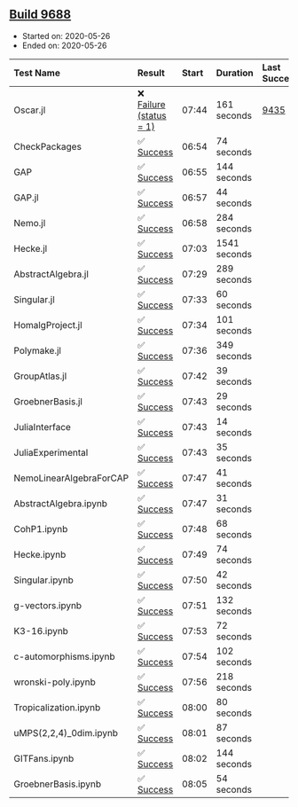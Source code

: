 ## [Build 9688](https://oscarci.mathematik.uni-kl.de/job/oscar/9688/)

* Started on: 2020-05-26
* Ended on: 2020-05-26

| Test Name    | Result | Start | Duration | Last Success | First Failure |
|:-------------|:-------|:------|:---------|:-------------|:--------------|
| Oscar.jl | ❌ [Failure (status = 1)](https://oscarci.mathematik.uni-kl.de/job/oscar/9688/artifact/logs/build-9688/Oscar.jl.log) | 07:44 | 161 seconds | [9435](https://oscarci.mathematik.uni-kl.de/job/oscar/9435/) | [9436](https://oscarci.mathematik.uni-kl.de/job/oscar/9436/) |
| CheckPackages | ✅ [Success](https://oscarci.mathematik.uni-kl.de/job/oscar/9688/artifact/logs/build-9688/CheckPackages.log) | 06:54 | 74 seconds |  |  |
| GAP | ✅ [Success](https://oscarci.mathematik.uni-kl.de/job/oscar/9688/artifact/logs/build-9688/GAP.log) | 06:55 | 144 seconds |  |  |
| GAP.jl | ✅ [Success](https://oscarci.mathematik.uni-kl.de/job/oscar/9688/artifact/logs/build-9688/GAP.jl.log) | 06:57 | 44 seconds |  |  |
| Nemo.jl | ✅ [Success](https://oscarci.mathematik.uni-kl.de/job/oscar/9688/artifact/logs/build-9688/Nemo.jl.log) | 06:58 | 284 seconds |  |  |
| Hecke.jl | ✅ [Success](https://oscarci.mathematik.uni-kl.de/job/oscar/9688/artifact/logs/build-9688/Hecke.jl.log) | 07:03 | 1541 seconds |  |  |
| AbstractAlgebra.jl | ✅ [Success](https://oscarci.mathematik.uni-kl.de/job/oscar/9688/artifact/logs/build-9688/AbstractAlgebra.jl.log) | 07:29 | 289 seconds |  |  |
| Singular.jl | ✅ [Success](https://oscarci.mathematik.uni-kl.de/job/oscar/9688/artifact/logs/build-9688/Singular.jl.log) | 07:33 | 60 seconds |  |  |
| HomalgProject.jl | ✅ [Success](https://oscarci.mathematik.uni-kl.de/job/oscar/9688/artifact/logs/build-9688/HomalgProject.jl.log) | 07:34 | 101 seconds |  |  |
| Polymake.jl | ✅ [Success](https://oscarci.mathematik.uni-kl.de/job/oscar/9688/artifact/logs/build-9688/Polymake.jl.log) | 07:36 | 349 seconds |  |  |
| GroupAtlas.jl | ✅ [Success](https://oscarci.mathematik.uni-kl.de/job/oscar/9688/artifact/logs/build-9688/GroupAtlas.jl.log) | 07:42 | 39 seconds |  |  |
| GroebnerBasis.jl | ✅ [Success](https://oscarci.mathematik.uni-kl.de/job/oscar/9688/artifact/logs/build-9688/GroebnerBasis.jl.log) | 07:43 | 29 seconds |  |  |
| JuliaInterface | ✅ [Success](https://oscarci.mathematik.uni-kl.de/job/oscar/9688/artifact/logs/build-9688/JuliaInterface.log) | 07:43 | 14 seconds |  |  |
| JuliaExperimental | ✅ [Success](https://oscarci.mathematik.uni-kl.de/job/oscar/9688/artifact/logs/build-9688/JuliaExperimental.log) | 07:43 | 35 seconds |  |  |
| NemoLinearAlgebraForCAP | ✅ [Success](https://oscarci.mathematik.uni-kl.de/job/oscar/9688/artifact/logs/build-9688/NemoLinearAlgebraForCAP.log) | 07:47 | 41 seconds |  |  |
| AbstractAlgebra.ipynb | ✅ [Success](https://oscarci.mathematik.uni-kl.de/job/oscar/9688/artifact/logs/build-9688/AbstractAlgebra.ipynb.log) | 07:47 | 31 seconds |  |  |
| CohP1.ipynb | ✅ [Success](https://oscarci.mathematik.uni-kl.de/job/oscar/9688/artifact/logs/build-9688/CohP1.ipynb.log) | 07:48 | 68 seconds |  |  |
| Hecke.ipynb | ✅ [Success](https://oscarci.mathematik.uni-kl.de/job/oscar/9688/artifact/logs/build-9688/Hecke.ipynb.log) | 07:49 | 74 seconds |  |  |
| Singular.ipynb | ✅ [Success](https://oscarci.mathematik.uni-kl.de/job/oscar/9688/artifact/logs/build-9688/Singular.ipynb.log) | 07:50 | 42 seconds |  |  |
| g-vectors.ipynb | ✅ [Success](https://oscarci.mathematik.uni-kl.de/job/oscar/9688/artifact/logs/build-9688/g-vectors.ipynb.log) | 07:51 | 132 seconds |  |  |
| K3-16.ipynb | ✅ [Success](https://oscarci.mathematik.uni-kl.de/job/oscar/9688/artifact/logs/build-9688/K3-16.ipynb.log) | 07:53 | 72 seconds |  |  |
| c-automorphisms.ipynb | ✅ [Success](https://oscarci.mathematik.uni-kl.de/job/oscar/9688/artifact/logs/build-9688/c-automorphisms.ipynb.log) | 07:54 | 102 seconds |  |  |
| wronski-poly.ipynb | ✅ [Success](https://oscarci.mathematik.uni-kl.de/job/oscar/9688/artifact/logs/build-9688/wronski-poly.ipynb.log) | 07:56 | 218 seconds |  |  |
| Tropicalization.ipynb | ✅ [Success](https://oscarci.mathematik.uni-kl.de/job/oscar/9688/artifact/logs/build-9688/Tropicalization.ipynb.log) | 08:00 | 80 seconds |  |  |
| uMPS(2,2,4)_0dim.ipynb | ✅ [Success](https://oscarci.mathematik.uni-kl.de/job/oscar/9688/artifact/logs/build-9688/uMPS-2-2-4-_0dim.ipynb.log) | 08:01 | 87 seconds |  |  |
| GITFans.ipynb | ✅ [Success](https://oscarci.mathematik.uni-kl.de/job/oscar/9688/artifact/logs/build-9688/GITFans.ipynb.log) | 08:02 | 144 seconds |  |  |
| GroebnerBasis.ipynb | ✅ [Success](https://oscarci.mathematik.uni-kl.de/job/oscar/9688/artifact/logs/build-9688/GroebnerBasis.ipynb.log) | 08:05 | 54 seconds |  |  |
